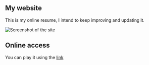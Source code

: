 ## My website
This is my online resume, I intend to keep improving and updating it.

![Screenshot of the site](https://raw.githubusercontent.com/iammateus/iammateus/readme/assets/img/screenshot.png)


## Online access
You can play it using the [link](https://mateus.art.br/)